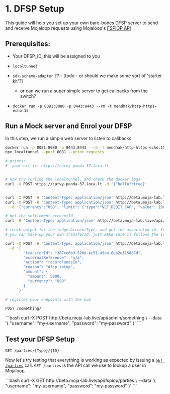 # 1. DFSP Setup

This guide will help you set up your own bare-bones DFSP server to send and receive Mojaloop requests using Mojaloop's [FSPIOP API](/2-apis/fspiop/)

## Prerequisites:

- Your DFSP_ID, this will be assigned to you
- `localtunnel` 
- `sdk-scheme-adapter` ?? - [todo - or should we make some sort of 'starter kit'?]
  - or can we run a super simple server to get callbacks from the switch?

- `docker run -p 8081:8080 -p 8443:8443 --rm -t mendhak/http-https-echo:15`

<Block>

## Run a Mock server and Enrol your DFSP

In this step, we run a simple web server to listen to callbacks 


```bash
docker run -p 8081:8080 -p 8443:8443 --rm -t mendhak/http-https-echo:15
npx localtunnel --port 8081 --print-requests

# prints:
#  your url is: https://curvy-panda-37.loca.lt


# now try curling the localtunnel, and check the docker logs
curl -X POST https://curvy-panda-37.loca.lt -d '{"hello":true}'


curl -X POST -H 'Content-Type: application/json' http://beta.moja-lab.live/api/admin/central-ledger/participants -d '{"name":"applebank", "currency":"USD"}'
curl -X POST -H 'Content-Type: application/json' http://beta.moja-lab.live/api/admin/central-ledger/participants/applebank/initialPositionAndLimits \
  -d '{"currency":"USD", "limit": {"type":"NET_DEBIT_CAP", "value": 10000}, "initialPosition": 0}'

# get the settlement accountId
curl -H 'Content-Type: application/json' http://beta.moja-lab.live/api/admin/central-ledger/participants/applebank | jq

# check output for the ledgerAccountType, and get the associated id. In my case, this is 18
# you can make up your own transferId, just make sure it follows the same format!

curl -X POST -H 'Content-Type: application/json' http://beta.moja-lab.live/api/admin/central-ledger/participants/applebank/accounts/18 \
  -d '{
        "transferId": "387ee6b9-520d-4c51-a9e4-6eb2ef15887d",
        "externalReference": "n/a",
        "action": "recordFundsIn",
        "reason": "dfsp setup",
        "amount": {
          "amount": 5000,
          "currency": "USD"
        }
      }'

# register your endpoints with the hub


```

```
POST /something/
```

<Example>

<CURL>
```bash
curl -X POST http://beta.moja-lab.live/api/admin/something \
  --data '{
    "username": "my-username",
    "password": "my-password"
  }'
```
</CURL>

</Example>

</Block>

<Block>

## Test your DFSP Setup

```
GET /parties/{Type}/{ID}
```

Now let's try testing that everything is working as expected by issuing a [`GET /parties`](todo-link) call. 
`GET /parties` is the API call we use to lookup a user in Mojaloop.

<Example>

<CURL>
```bash
curl -X GET http://beta.moja-lab.live/api/fspiop/parties \
  --data '{
    "username": "my-username",
    "password": "my-password"
  }'
```
</CURL>

</Example>

</Block>